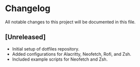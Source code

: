# Changelog

All notable changes to this project will be documented in this file.

## [Unreleased]

- Initial setup of dotfiles repository.
- Added configurations for Alacritty, Neofetch, Rofi, and Zsh.
- Included example scripts for Neofetch and Zsh.

